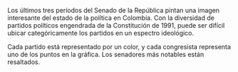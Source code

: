 ﻿Los últimos tres períodos del Senado de la República pintan una imagen interesante del estado de la política en Colombia. Con la diversidad de partidos políticos engendrada de la Constitución de 1991, puede ser difícil ubicar categóricamente los partidos en un espectro ideológico.

Cada partido está representado por un color, y cada congresista representa uno de los puntos en la gráfica. Los senadores más notables están resaltados.
